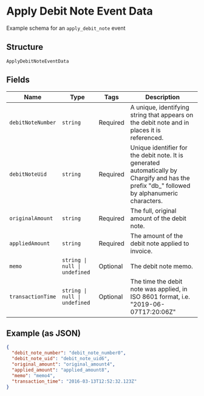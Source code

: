 
# Apply Debit Note Event Data

Example schema for an `apply_debit_note` event

## Structure

`ApplyDebitNoteEventData`

## Fields

| Name | Type | Tags | Description |
|  --- | --- | --- | --- |
| `debitNoteNumber` | `string` | Required | A unique, identifying string that appears on the debit note and in places it is referenced. |
| `debitNoteUid` | `string` | Required | Unique identifier for the debit note. It is generated automatically by Chargify and has the prefix "db_" followed by alphanumeric characters. |
| `originalAmount` | `string` | Required | The full, original amount of the debit note. |
| `appliedAmount` | `string` | Required | The amount of the debit note applied to invoice. |
| `memo` | `string \| null \| undefined` | Optional | The debit note memo. |
| `transactionTime` | `string \| null \| undefined` | Optional | The time the debit note was applied, in ISO 8601 format, i.e. "2019-06-07T17:20:06Z" |

## Example (as JSON)

```json
{
  "debit_note_number": "debit_note_number0",
  "debit_note_uid": "debit_note_uid6",
  "original_amount": "original_amount4",
  "applied_amount": "applied_amount8",
  "memo": "memo4",
  "transaction_time": "2016-03-13T12:52:32.123Z"
}
```

